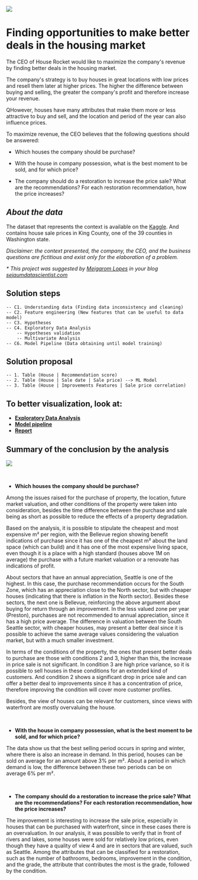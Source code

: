 <img src="https://dm2302files.storage.live.com/y4mjoWpKezUd7ykYnOn2t6DRjIbYWcBHM85Ytuw7XSxiRSUEwiSvjuPRw7Me4ioJwJCbghN1JQuDwXuiCM0uV4m_KiIyj9LcX5rm_HwC460BlCQ03mfCqauISbZxpasUFIpxBafTRyPGfzznlUkoiZgARXGoEn7nbhmRUVd6kz94VRNTJ5JDej-kMzBZLaTk4RvAuTGb169kTLgN0TLsYe68w/cidades-coloridas_bo-kaap.png?psid=1&width=1024&height=418"></img>

# Finding opportunities to make better deals in the housing market


The CEO of House Rocket would like to maximize the company's revenue by finding better deals in the housing market.

The company's strategy is to buy houses in great locations with low prices and resell them later at higher prices. The higher the difference between buying and selling, the greater the company's profit and therefore increase your revenue.

QHowever, houses have many attributes that make them more or less attractive to buy and sell, and the location and period of the year can also influence prices.

To maximize revenue, the CEO believes that the following questions should be answered:

- Which houses the company should be purchase?

- With the house in company possession, what is the best moment to be sold, and for which price?

- The company should do a restoration to increase the price sale? What are the recommendations? For each restoration recommendation, how the price increases?


## _About the data_

The dataset that represents the context is available on the [Kaggle](https://www.kaggle.com/harlfoxem/housesalesprediction). And contains house sale prices in King County, one of the 39 counties in Washington state.

_Disclaimer: the context presented, the company, the CEO, and the business questions are fictitious and exist only for the elaboration of a problem._

_* This project was suggested by [Meigarom Lopes](https://www.linkedin.com/in/meigarom) in your blog [sejaumdatascientist.com](https://sejaumdatascientist.com)_

## Solution steps
    -- C1. Understanding data (Finding data inconsistency and cleaning)
    -- C2. Feature engineering (New features that can be useful to data model)
    -- C3. Hypotheses
    -- C4. Exploratory Data Analysis
        -- Hypotheses validation
        -- Multivariate Analysis
    -- C6. Model Pipeline (Data obtaining until model training)

## Solution proposal
    -- 1. Table (House | Recommendation score)
    -- 2. Table (House | Sale date | Sale price) --> ML Model
    -- 3. Table (House | Improvements Features | Sale price correlation)

## To better visualization, look at:
- [__Exploratory Data Analysis__](https://nbviewer.jupyter.org/github/pcesar-costa/portfolio/blob/master/finding-opportunities-to-make-better-deals-in-the-housing-market/Exploratory%20Data%20Analysis.ipynb)
- [__Model pipeline__](https://nbviewer.jupyter.org/github/pcesar-costa/portfolio/blob/master/finding-opportunities-to-make-better-deals-in-the-housing-market/Model%20Pipeline.ipynb)
- [__Report__](https://datastudio.google.com/reporting/41facf33-e9c3-4b2f-8451-bcb136745a4a/page/IIchB)

## Summary of the conclusion by the analysis
<img src="https://0rtu3q.dm.files.1drv.com/y4mQ-GVlbNI1NFxNPuOE3kO8zLKhNs7wnbDnQYep8zKhBacdEXAKlh0-brIes4yPKJ7phoOKAQof3twEdLVv7lBTmO0zgzOAQEHW5951XsiWEhZIz8MKddAjrqXZGDfSskDGqOVjh8iFHGbRpMCvjZn5YB8bApHgitHkNRjeWhJcoGuqO4v6GfltV3Wj8PtlWJCBFnNbLYIA8m662wA9P63qg/Tomada-de-Decis%C3%B5es.png?psid=1"></img>

<br>

- __Which houses the company should be purchase?__

Among the issues raised for the purchase of property, the location, future market valuation, and other conditions of the property were taken into consideration, besides the time difference between the purchase and sale being as short as possible to reduce the effects of a property degradation.

Based on the analysis, it is possible to stipulate the cheapest and most expensive m² per region, with the Bellevue region showing benefit indications of purchase since it has one of the cheapest m² about the land space (which can build) and it has one of the most expensive living space, even though it is a place with a high standard (houses above 1M on average) the purchase with a future market valuation or a renovate has indications of profit.

About sectors that have an annual appreciation, Seattle is one of the highest. In this case, the purchase recommendation occurs for the South Zone, which has an appreciation close to the North sector, but with cheaper houses (indicating that there is inflation in the North sector). Besides these sectors, the next one is Bellevue, reinforcing the above argument about buying for return through an improvement. In the less valued zone per year (Preston), purchases are not recommended to annual appreciation, since it has a high price average. The difference in valuation between the South Seattle sector, with cheaper houses, may present a better deal since it is possible to achieve the same average values considering the valuation market, but with a much smaller investment.

In terms of the conditions of the property, the ones that present better deals to purchase are those with conditions 2 and 3, higher than this, the increase in price sale is not significant. In condition 3 are high price variance, so it is possible to sell houses in these conditions for an extended kind of customers. And condition 2 shows a significant drop in price sale and can offer a better deal to improvements since it has a concentration of price, therefore improving the condition will cover more customer profiles.

Besides, the view of houses can be relevant for customers, since views with waterfront are mostly overvaluing the house.

<br>

- __With the house in company possession, what is the best moment to be sold, and for which price?__

The data show us that the best selling period occurs in spring and winter, where there is also an increase in demand. In this period, houses can be sold on average for an amount above 3% per m². About a period in which demand is low,  the difference between these two periods can be on average 6% per m².

<br>

- __The company should do a restoration to increase the price sale? What are the recommendations? For each restoration recommendation, how the price increases?__

The improvement is interesting to increase the sale price, especially in houses that can be purchased with waterfront, since in these cases there is an overvaluation. In our analysis, it was possible to verify that in front of rivers and lakes, some houses were sold for relatively low prices, even though they have a quality of view 4 and are in sectors that are valued, such as Seattle. Among the attributes that can be classified for a restoration, such as the number of bathrooms, bedrooms, improvement in the condition, and the grade, the attribute that contributes the most is the grade, followed by the condition.